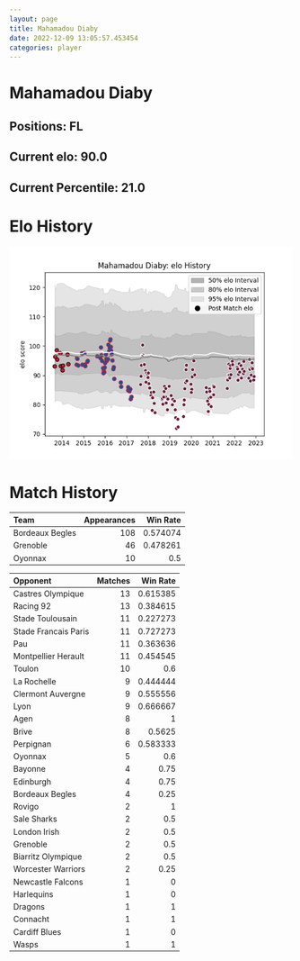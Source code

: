 ```yaml
---  
layout: page  
title: Mahamadou Diaby  
date: 2022-12-09 13:05:57.453454  
categories: player  
---
```

# Mahamadou Diaby

## Positions: FL

## Current elo: 90.0

## Current Percentile: 21.0

# Elo History


![elo history](history_MahamadouDiaby.png)
# Match History


| Team            |   Appearances |   Win Rate |
|:----------------|--------------:|-----------:|
| Bordeaux Begles |           108 |   0.574074 |
| Grenoble        |            46 |   0.478261 |
| Oyonnax         |            10 |   0.5      |

| Opponent             |   Matches |   Win Rate |
|:---------------------|----------:|-----------:|
| Castres Olympique    |        13 |   0.615385 |
| Racing 92            |        13 |   0.384615 |
| Stade Toulousain     |        11 |   0.227273 |
| Stade Francais Paris |        11 |   0.727273 |
| Pau                  |        11 |   0.363636 |
| Montpellier Herault  |        11 |   0.454545 |
| Toulon               |        10 |   0.6      |
| La Rochelle          |         9 |   0.444444 |
| Clermont Auvergne    |         9 |   0.555556 |
| Lyon                 |         9 |   0.666667 |
| Agen                 |         8 |   1        |
| Brive                |         8 |   0.5625   |
| Perpignan            |         6 |   0.583333 |
| Oyonnax              |         5 |   0.6      |
| Bayonne              |         4 |   0.75     |
| Edinburgh            |         4 |   0.75     |
| Bordeaux Begles      |         4 |   0.25     |
| Rovigo               |         2 |   1        |
| Sale Sharks          |         2 |   0.5      |
| London Irish         |         2 |   0.5      |
| Grenoble             |         2 |   0.5      |
| Biarritz Olympique   |         2 |   0.5      |
| Worcester Warriors   |         2 |   0.25     |
| Newcastle Falcons    |         1 |   0        |
| Harlequins           |         1 |   0        |
| Dragons              |         1 |   1        |
| Connacht             |         1 |   1        |
| Cardiff Blues        |         1 |   0        |
| Wasps                |         1 |   1        |